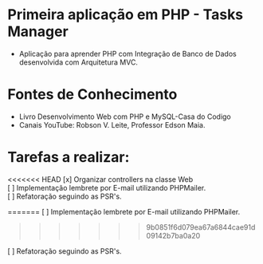 # Primeira aplicação em PHP - Tasks Manager
- Aplicação para aprender PHP com Integração de Banco de Dados desenvolvida com Arquitetura MVC.

# Fontes de Conhecimento
- Livro Desenvolvimento Web com PHP e MySQL-Casa do Codigo
- Canais YouTube: Robson V. Leite, Professor Edson Maia.

# Tarefas a realizar:
<<<<<<< HEAD
[x] Organizar controllers na classe Web<br>
[ ] Implementação lembrete por E-mail utilizando PHPMailer.<br>
[ ] Refatoração seguindo as PSR's.<br>

=======
[ ] Implementação lembrete por E-mail utilizando PHPMailer. <br>
>>>>>>> 9b0851f6d079ea67a6844cae91d09142b7ba0a20

[ ] Refatoração seguindo as PSR's.
